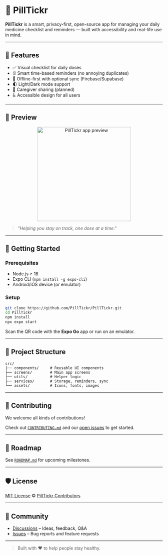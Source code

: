 # 💊 PillTickr

**PillTickr** is a smart, privacy-first, open-source app for managing your daily medicine checklist and reminders — built with accessibility and real-life use in mind.

---

## 📱 Features

- ✅ Visual checklist for daily doses
- ⏰ Smart time-based reminders (no annoying duplicates)
- 🔄 Offline-first with optional sync (Firebase/Supabase)
- 🌓 Light/Dark mode support
- 👥 Caregiver sharing (planned)
- ♿ Accessible design for all users

---

## 🧪 Preview

<p align="center">
  <img src="screenshot.png" width="300" alt="PillTickr app preview" />
</p>

> _"Helping you stay on track, one dose at a time."_  

---

## 🚀 Getting Started

### Prerequisites

- Node.js ≥ 18
- Expo CLI (`npm install -g expo-cli`)
- Android/iOS device (or emulator)

### Setup

```bash
git clone https://github.com/PillTickr/PillTickr.git
cd PillTickr
npm install
npx expo start
````

Scan the QR code with the **Expo Go** app or run on an emulator.

---

## 📂 Project Structure

```
src/
├── components/     # Reusable UI components
├── screens/        # Main app screens
├── utils/          # Helper logic
├── services/       # Storage, reminders, sync
└── assets/         # Icons, fonts, images
```

---

## 🤝 Contributing

We welcome all kinds of contributions!

Check out [`CONTRIBUTING.md`](./CONTRIBUTING.md) and our [open issues](https://github.com/PillTickr/PillTickr/issues) to get started.

---

## 📅 Roadmap

See [`ROADMAP.md`](./ROADMAP.md) for upcoming milestones.

---

## 🛡️ License

[MIT License](./LICENSE) © [PillTickr Contributors](https://github.com/PillTickr)

---

## 💬 Community

* [Discussions](https://github.com/PillTickr/PillTickr/discussions) – Ideas, feedback, Q\&A
* [Issues](https://github.com/PillTickr/PillTickr/issues) – Bug reports and feature requests

---

> Built with ❤️ to help people stay healthy.
